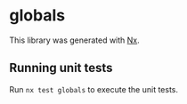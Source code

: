 # globals

This library was generated with [Nx](https://nx.dev).

## Running unit tests

Run `nx test globals` to execute the unit tests.
